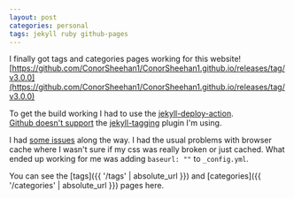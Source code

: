 ```yaml
---
layout: post
categories: personal
tags: jekyll ruby github-pages
---
```


I finally got tags and categories pages working for this website!
[https://github.com/ConorSheehan1/ConorSheehan1.github.io/releases/tag/v3.0.0](https://github.com/ConorSheehan1/ConorSheehan1.github.io/releases/tag/v3.0.0)

To get the build working I had to use the [jekyll-deploy-action](https://github.com/jeffreytse/jekyll-deploy-action).  
[Github doesn't support](https://docs.github.com/en/pages/setting-up-a-github-pages-site-with-jekyll/about-github-pages-and-jekyll#plugins) the [jekyll-tagging](https://github.com/pattex/jekyll-tagging) plugin I'm using.
 
I had [some issues](https://github.com/jeffreytse/jekyll-deploy-action/issues/48) along the way. I had the usual problems with browser cache where I wasn't sure if my css was really broken or just cached. What ended up working for me was adding `baseurl: ""` to `_config.yml`.

You can see the [tags]({{ '/tags' | absolute_url }}) and [categories]({{ '/categories' | absolute_url }}) pages here.
